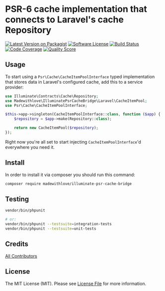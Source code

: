 # PSR-6 cache implementation that connects to Laravel's cache Repository

[![Latest Version on Packagist](https://img.shields.io/packagist/v/madewithlove/illuminate-psr-cache-bridge.svg?style=flat-square)](https://packagist.org/packages/madewithlove/illuminate-psr-cache-bridge)
[![Software License](https://img.shields.io/badge/license-MIT-brightgreen.svg?style=flat-square)](LICENSE.md)
[![Build Status](https://img.shields.io/travis/madewithlove/illuminate-psr-cache-bridge/master.svg?style=flat-square)](https://travis-ci.org/madewithlove/illuminate-psr-cache-bridge)
[![Code Coverage](https://img.shields.io/scrutinizer/coverage/g/madewithlove/illuminate-psr-cache-bridge.svg?style=flat-square)](https://scrutinizer-ci.com/g/madewithlove/illuminate-psr-cache-bridge)
[![Quality Score](https://img.shields.io/scrutinizer/g/madewithlove/illuminate-psr-cache-bridge.svg?style=flat-square)](https://scrutinizer-ci.com/g/madewithlove/illuminate-psr-cache-bridge)

## Usage

To start using a `Psr\Cache\CacheItemPoolInterface` typed implementation that stores data in Laravel's configured cache, add this to a service provider:

```php
use Illuminate\Contracts\Cache\Repository;
use Madewithlove\IlluminatePsrCacheBridge\Laravel\CacheItemPool;
use Psr\Cache\CacheItemPoolInterface;

$this->app->singleton(CacheItemPoolInterface::class, function ($app) {
    $repository = $app->make(Repository::class);

    return new CacheItemPool($repository);
});
```

Right now you're all set to start injecting `CacheItemPoolInterface`'d everywhere you need it.

## Install

In order to install it via composer you should run this command:

```bash
composer require madewithlove/illuminate-psr-cache-bridge
```

## Testing

``` bash
vendor/bin/phpunit

# or:
vendor/bin/phpunit --testsuite=integration-tests
vendor/bin/phpunit --testsuite=unit-tests
```

## Credits

[All Contributors](https://github.com/madewithlove/illuminate-psr-cache-bridge/contributors)

## License

The MIT License (MIT). Please see [License File](LICENSE) for more information.
